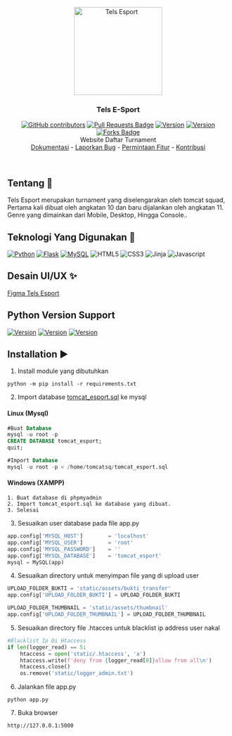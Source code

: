 <p align="center"> 
  <img alt="Tels Esport" src="https://www.flaticon.com/svg/vstatic/svg/771/771261.svg?token=exp=1610822949~hmac=a799bf6d232b3173aa32e795908f6519" height="200" />
  <h3 align="center"><b>Tels E-Sport</b></h3>
</p>
<p align="center">
   <a href="https://github.com/tomcat-squad/FLASK-TelsEsport/graphs/contributors"><img alt="GitHub contributors" src="https://img.shields.io/github/contributors/tomcat-squad/FLASK-TelsEsport?color=2b9348"></a>
  <a href="https://github.com/tomcat-squad/FLASK-TelsEsport/pulls"><img src="https://img.shields.io/github/issues-pr/tomcat-squad/FLASK-TelsEsport" alt="Pull Requests Badge"/></a>
  <a href="https://github.com/tomcat-squad/FLASK-TelsEsport"><img src="https://img.shields.io/badge/version-1.0-blueviolet" alt="Version"/></a>
  <a href="https://github.com/tomcat-squad/FLASK-TelsEsport"><img src="https://img.shields.io/badge/TomcatSquad-website%20project-blue" alt="Version"/></a>
  <a href="https://github.com/tomcat-squad/FLASK-TelsEsport/network/members"><img src="https://img.shields.io/github/forks/tomcat-squad/FLASK-TelsEsport" alt="Forks Badge"/></a><br>
  Website Daftar Turnament
  <br />
  <a href="https://github.com/tomcat-squad/FLASK-TelsEsport/issues/new/choose">Dokumentasi</a>
  -
  <a href="https://github.com/tomcat-squad/FLASK-TelsEsport/issues/new/choose">Laporkan Bug</a>
  -
  <a href="https://github.com/tomcat-squad/FLASK-TelsEsport/issues/new/choose">Permintaan Fitur</a>
    -
  <a href="https://github.com/tomcat-squad/FLASK-TelsEsport/blob/main/.github/ISSUE_TEMPLATE/kontribusi.md">Kontribusi</a>
</p>
<br>

## Tentang 🤷
Tels Esport merupakan turnament yang diselengarakan oleh tomcat squad, Pertama kali dibuat oleh angkatan 10 dan baru dijalankan oleh angkatan 11. 
Genre yang dimainkan dari Mobile, Desktop, Hingga Console..

## Teknologi Yang Digunakan 🤖
[![Python](https://img.shields.io/badge/-Python-3776AB?style=flat-square&logo=python&logoColor=ffffff)](https://www.python.org/)
[![Flask](https://img.shields.io/badge/-Flask-000000?style=flat-square&logo=Flask&logoColor=ffffff)](https://flask.palletsprojects.com/)
[![MySQL](https://img.shields.io/badge/-MySQL-4479A1?style=flat-square&logo=MySQL&logoColor=ffffff)](https://www.mysql.com/)
![HTML5](https://img.shields.io/badge/-HTML5-E34F26?style=flat-square&logo=html5&logoColor=white)
![CSS3](https://img.shields.io/badge/-CSS-254bdd?style=flat-square&logo=css3&logoColor=white)
![Jinja](https://img.shields.io/badge/-Jinja-b41717?style=flat-square&logo=Jinja&logoColor=white) 
![Javascript](https://img.shields.io/badge/-Javascript-efd81d?style=flat-square&logo=Javascript&logoColor=black)

## Desain UI/UX ✨
<a href="https://www.figma.com/file/CGDbfs8rIKYXZYJnDZMnva/TelsEsport?node-id=0%3A1">Figma Tels Esport</a>

## Python Version Support
<a href="https://python.org"><img src="https://img.shields.io/badge/Python-3.6-purple" alt="Version"/></a>
<a href="https://python.org"><img src="https://img.shields.io/badge/Python-3.7-orange" alt="Version"/></a>
<a href="https://python.org"><img src="https://img.shields.io/badge/Python-3.8-blue" alt="Version"/></a>

## Installation ▶️
1. Install module yang dibutuhkan
```
python -m pip install -r requirements.txt
```
2. Import database <a href="https://raw.githubusercontent.com/tomcat-squad/FLASK-TelsEsport/main/Apps/BACK-END/tomcat_esport.sql">tomcat_esport.sql</a> ke mysql
#### Linux (Mysql)
```sql
#Buat Database
mysql -u root -p 
CREATE DATABASE tomcat_esport;
quit;

#Import Database
mysql -u root -p < /home/tomcatsq/tomcat_esport.sql
```
#### Windows (XAMPP)
```
1. Buat database di phpmyadmin
2. Import tomcat_esport.sql ke database yang dibuat.
3. Selesai
```
3. Sesuaikan user database pada file app.py
```python
app.config['MYSQL_HOST']        = 'localhost'
app.config['MYSQL_USER']        = 'root'
app.config['MYSQL_PASSWORD']    = ''
app.config['MYSQL_DATABASE']    = 'tomcat_esport'
mysql = MySQL(app)
```
4. Sesuaikan directory untuk menyimpan file yang di upload user
```python
UPLOAD_FOLDER_BUKTI = 'static/assets/bukti_transfer'
app.config['UPLOAD_FOLDER_BUKTI'] = UPLOAD_FOLDER_BUKTI

UPLOAD_FOLDER_THUMBNAIL = 'static/assets/thumbnail'
app.config['UPLOAD_FOLDER_THUMBNAIL'] = UPLOAD_FOLDER_THUMBNAIL
```
5. Sesuaikan directory file .htacces untuk blacklist ip address user nakal
```python
#Blacklist Ip Di Htaccess
if len(logger_read) == 5:
    htaccess = open('static/.htaccess', 'a')
    htaccess.write(f'deny from {logger_read[0]}allow from all\n')
    htaccess.close()
    os.remove('static/logger_admin.txt')
```
6. Jalankan file app.py
```
python app.py
```
7. Buka browser 
```
http://127.0.0.1:5000
```
